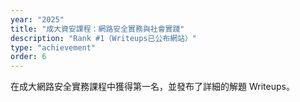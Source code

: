 ```yaml
---
year: "2025"
title: "成大資安課程：網路安全實務與社會實踐"
description: "Rank #1（Writeups已公布網站）"
type: "achievement"
order: 6
---
```


在成大網路安全實務課程中獲得第一名，並發布了詳細的解題 Writeups。
